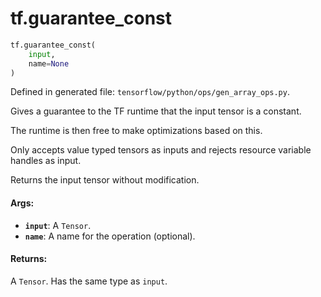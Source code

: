 <div itemscope itemtype="http://developers.google.com/ReferenceObject">
<meta itemprop="name" content="tf.guarantee_const" />
<meta itemprop="path" content="Stable" />
</div>

# tf.guarantee_const

``` python
tf.guarantee_const(
    input,
    name=None
)
```



Defined in generated file: `tensorflow/python/ops/gen_array_ops.py`.

Gives a guarantee to the TF runtime that the input tensor is a constant.

The runtime is then free to make optimizations based on this.

Only accepts value typed tensors as inputs and rejects resource variable handles
as input.

Returns the input tensor without modification.

#### Args:

* <b>`input`</b>: A `Tensor`.
* <b>`name`</b>: A name for the operation (optional).


#### Returns:

A `Tensor`. Has the same type as `input`.